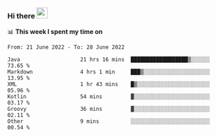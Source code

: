 ### Hi there <a href="https://www.gautamkrishnar.com/"><img src="https://media.giphy.com/media/hvRJCLFzcasrR4ia7z/giphy.gif" width="25px"></a>

📊 **This week I spent my time on**

<!--START_SECTION:waka-->

```text
From: 21 June 2022 - To: 28 June 2022

Java                   21 hrs 16 mins  ██████████████████▒░░░░░░   73.65 %
Markdown               4 hrs 1 min     ███▒░░░░░░░░░░░░░░░░░░░░░   13.95 %
XML                    1 hr 43 mins    █▒░░░░░░░░░░░░░░░░░░░░░░░   05.96 %
Kotlin                 54 mins         ▓░░░░░░░░░░░░░░░░░░░░░░░░   03.17 %
Groovy                 36 mins         ▓░░░░░░░░░░░░░░░░░░░░░░░░   02.11 %
Other                  9 mins          ░░░░░░░░░░░░░░░░░░░░░░░░░   00.54 %
```

<!--END_SECTION:waka-->

